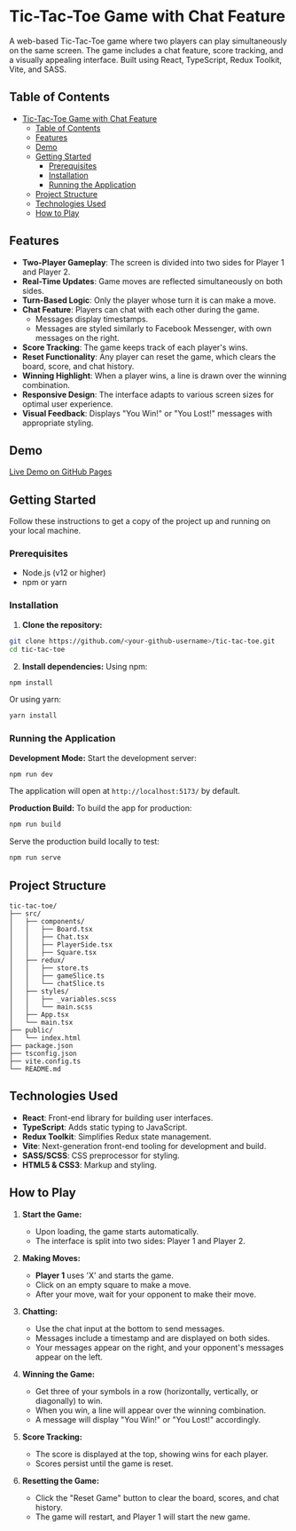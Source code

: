 # Tic-Tac-Toe Game with Chat Feature

A web-based Tic-Tac-Toe game where two players can play simultaneously on the same screen. The game includes a chat feature, score tracking, and a visually appealing interface. Built using React, TypeScript, Redux Toolkit, Vite, and SASS.

## Table of Contents
- [Tic-Tac-Toe Game with Chat Feature](#tic-tac-toe-game-with-chat-feature)
  - [Table of Contents](#table-of-contents)
  - [Features](#features)
  - [Demo](#demo)
  - [Getting Started](#getting-started)
    - [Prerequisites](#prerequisites)
    - [Installation](#installation)
    - [Running the Application](#running-the-application)
  - [Project Structure](#project-structure)
  - [Technologies Used](#technologies-used)
  - [How to Play](#how-to-play)

## Features
- **Two-Player Gameplay**: The screen is divided into two sides for Player 1 and Player 2.
- **Real-Time Updates**: Game moves are reflected simultaneously on both sides.
- **Turn-Based Logic**: Only the player whose turn it is can make a move.
- **Chat Feature**: Players can chat with each other during the game.
  - Messages display timestamps.
  - Messages are styled similarly to Facebook Messenger, with own messages on the right.
- **Score Tracking**: The game keeps track of each player's wins.
- **Reset Functionality**: Any player can reset the game, which clears the board, score, and chat history.
- **Winning Highlight**: When a player wins, a line is drawn over the winning combination.
- **Responsive Design**: The interface adapts to various screen sizes for optimal user experience.
- **Visual Feedback**: Displays "You Win!" or "You Lost!" messages with appropriate styling.

## Demo
[Live Demo on GitHub Pages](https://github.com/DbrStefan/tic-tac-toe)

## Getting Started
Follow these instructions to get a copy of the project up and running on your local machine.

### Prerequisites
- Node.js (v12 or higher)
- npm or yarn

### Installation
1. **Clone the repository:**
```bash
git clone https://github.com/<your-github-username>/tic-tac-toe.git
cd tic-tac-toe
```

2. **Install dependencies:**
Using npm:
```bash
npm install
```
Or using yarn:
```bash
yarn install
```

### Running the Application
**Development Mode:**
Start the development server:
```bash
npm run dev
```
The application will open at `http://localhost:5173/` by default.

**Production Build:**
To build the app for production:
```bash
npm run build
```

Serve the production build locally to test:
```bash
npm run serve
```

## Project Structure
```
tic-tac-toe/
├── src/
│   ├── components/
│   │   ├── Board.tsx
│   │   ├── Chat.tsx
│   │   ├── PlayerSide.tsx
│   │   ├── Square.tsx
│   ├── redux/
│   │   ├── store.ts
│   │   ├── gameSlice.ts
│   │   └── chatSlice.ts
│   ├── styles/
│   │   ├── _variables.scss
│   │   └── main.scss
│   ├── App.tsx
│   └── main.tsx
├── public/
│   └── index.html
├── package.json
├── tsconfig.json
├── vite.config.ts
└── README.md
```

## Technologies Used
- **React**: Front-end library for building user interfaces.
- **TypeScript**: Adds static typing to JavaScript.
- **Redux Toolkit**: Simplifies Redux state management.
- **Vite**: Next-generation front-end tooling for development and build.
- **SASS/SCSS**: CSS preprocessor for styling.
- **HTML5 & CSS3**: Markup and styling.

## How to Play
1. **Start the Game:**
   - Upon loading, the game starts automatically.
   - The interface is split into two sides: Player 1 and Player 2.

2. **Making Moves:**
   - **Player 1** uses 'X' and starts the game.
   - Click on an empty square to make a move.
   - After your move, wait for your opponent to make their move.

3. **Chatting:**
   - Use the chat input at the bottom to send messages.
   - Messages include a timestamp and are displayed on both sides.
   - Your messages appear on the right, and your opponent's messages appear on the left.

4. **Winning the Game:**
   - Get three of your symbols in a row (horizontally, vertically, or diagonally) to win.
   - When you win, a line will appear over the winning combination.
   - A message will display "You Win!" or "You Lost!" accordingly.

5. **Score Tracking:**
   - The score is displayed at the top, showing wins for each player.
   - Scores persist until the game is reset.

6. **Resetting the Game:**
   - Click the "Reset Game" button to clear the board, scores, and chat history.
   - The game will restart, and Player 1 will start the new game.
